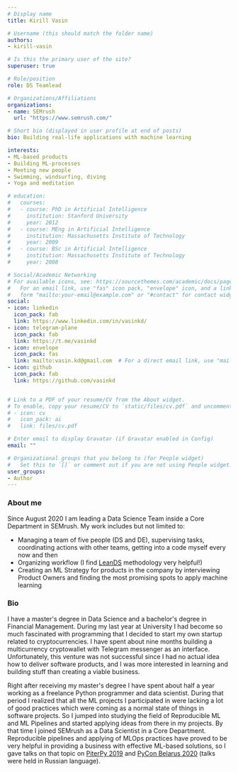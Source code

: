 ```yaml
---
# Display name
title: Kirill Vasin

# Username (this should match the folder name)
authors:
- kirill-vasin

# Is this the primary user of the site?
superuser: true

# Role/position
role: DS Teamlead

# Organizations/Affiliations
organizations:
- name: SEMrush
  url: "https://www.semrush.com/"

# Short bio (displayed in user profile at end of posts)
bio: Building real-life applications with machine learning

interests:
- ML-based products
- Building ML-processes
- Meeting new people
- Swimming, windsurfing, diving
- Yoga and meditation

# education:
#   courses:
#   - course: PhD in Artificial Intelligence
#     institution: Stanford University
#     year: 2012
#   - course: MEng in Artificial Intelligence
#     institution: Massachusetts Institute of Technology
#     year: 2009
#   - course: BSc in Artificial Intelligence
#     institution: Massachusetts Institute of Technology
#     year: 2008

# Social/Academic Networking
# For available icons, see: https://sourcethemes.com/academic/docs/page-builder/#icons
#   For an email link, use "fas" icon pack, "envelope" icon, and a link in the
#   form "mailto:your-email@example.com" or "#contact" for contact widget.
social:
- icon: linkedin
  icon_pack: fab
  link: https://www.linkedin.com/in/vasinkd/
- icon: telegram-plane
  icon_pack: fab
  link: https://t.me/vasinkd
- icon: envelope
  icon_pack: fas
  link: mailto:vasin.kd@gmail.com  # For a direct email link, use "mailto:test@example.org".
- icon: github
  icon_pack: fab
  link: https://github.com/vasinkd


# Link to a PDF of your resume/CV from the About widget.
# To enable, copy your resume/CV to `static/files/cv.pdf` and uncomment the lines below.
# - icon: cv
#   icon_pack: ai
#   link: files/cv.pdf

# Enter email to display Gravatar (if Gravatar enabled in Config)
email: ""

# Organizational groups that you belong to (for People widget)
#   Set this to `[]` or comment out if you are not using People widget.
user_groups:
- Author
---
```

### About me

Since August 2020 I am leading a Data Science Team inside a Core Department in SEMrush. My work includes but not limited to:
* Managing a team of five people (DS and DE), supervising tasks, coordinating actions with other teams, getting into a code myself every now and then
* Organizing workflow (I find [LeanDS](https://leands.ai/) methodology very helpful!)
* Creating an ML Strategy for products in the company by interviewing Product Owners and finding the most promising spots to apply machine learning

### Bio
I have a master's degree in Data Science and a bachelor's degree in Financial Management.
During my last year at University I had become so much fascinated with programming that I decided to start my own startup related to cryptocurrencies. I have spent about nine months building a multicurrency cryptowallet with Telegram messenger as an interface. Unfortunately, this venture was not successful since I had no actual idea how to deliver software products, and I was more interested in learning and building stuff than creating a viable business.

Right after receiving my master's degree I have spent about half a year working as a freelance Python programmer and data scientist. During that period I realized that all the ML projects I participated in were lacking a lot of good practices which were coming as a normal state of things in software projects.
So I jumped into studying the field of Reproducible ML and ML Pipelines and started applying ideas from there in my projects. By that time I joined SEMrush as a Data Scientist in a Core Department. Reproducible pipelines and applying of MLOps practices have proved to be very helpful in providing a business with effective ML-based solutions, so I gave talks on that topic on [PiterPy 2019](http://localhost:1234/talk/pycon_belarus_2020/) and [PyCon Belarus 2020](http://localhost:1234/talk/pycon_belarus_2020/) (talks were held in Russian language).